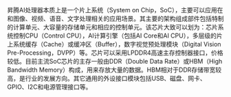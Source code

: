 昇腾AI处理器本质上是一个片上系统（System on Chip，SoC），主要可以应用在和图像、视频、语音、文字处理相关的应用场景。其主要的架构组成部件包括特制的计算单元、大容量的存储单元和相应的控制单元。该芯片大致可以划为：芯片系统控制CPU（Control CPU），AI计算引擎（包括AI Core和AI CPU），多层级的片上系统缓存（Cache）或缓冲区（Buffer），数字视觉预处理模块（Digital Vision Pre-Processing，DVPP）等。芯片可以采用LPDDR4高速主存控制器接口，价格较低。目前主流SoC芯片的主存一般由DDR（Double Data Rate）或HBM（High Bandwidth Memory）构成，用来存放大量的数据。HBM相对于DDR存储带宽较高，是行业的发展方向。其它通用的外设接口模块包括USB、磁盘、网卡、GPIO、I2C和电源管理接口等。
